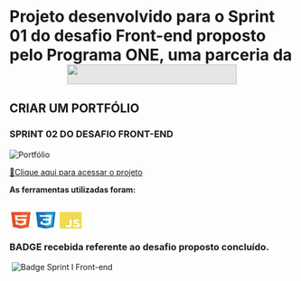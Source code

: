 ## <h1>Projeto desenvolvido para o Sprint 01 do desafio Front-end proposto pelo Programa ONE, uma parceria da <img style="display: block;-webkit-user-select: none;margin: auto;background-color: hsl(0, 0%, 90%);transition: background-color 300ms;" src="https://camo.githubusercontent.com/afa60a37c5fe26273eb9f8c09e8a61f1b066b7f1fcb17c4ef2f885f12de9b0ae/68747470733a2f2f637572736f732e616c7572612e636f6d2e62722f6173736574732f696d616765732f6365727469666963617465732f6e65772f6c6f676f2f6f7261636c652d616c7572612e706e67" width="300" height="35"></h1>
<h2>CRIAR UM PORTFÓLIO</h2>
<h3>SPRINT 02 DO DESAFIO FRONT-END</h3>
<img align="center" alt="Portfólio" src="https://i.postimg.cc/g0GYbKZn/challenge-portfolio.png"> 

[🔗Clique aqui para acessar o projeto](https://davivieira10.github.io/meu-portfolio/)

<b>As ferramentas utilizadas foram:</b>
<div style="display: inline_block"><br>
  <img align="center" alt="Davi-HTML" height="30" width="40" src="https://raw.githubusercontent.com/devicons/devicon/master/icons/html5/html5-original.svg">
  <img align="center" alt="Davi-CSS" height="30" width="40" src="https://raw.githubusercontent.com/devicons/devicon/master/icons/css3/css3-original.svg">
  <img align="center" alt="Davi-Js" height="30" width="40" src="https://raw.githubusercontent.com/devicons/devicon/master/icons/javascript/javascript-plain.svg">
</div>

<h3>BADGE recebida referente ao desafio proposto concluído.</h3>
<img align="right" alt="Badge Sprint I Front-end" width= "500" height="500" src=""></h3>








